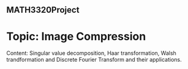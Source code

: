 ## MATH3320Project
# Topic: Image Compression
Content: Singular value decomposition, Haar transformation, Walsh trandformation and Discrete Fourier Transform and their applications.
